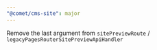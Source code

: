 ```yaml
---
"@comet/cms-site": major
---
```


Remove the last argument from `sitePreviewRoute` / `legacyPagesRouterSitePreviewApiHandler`
